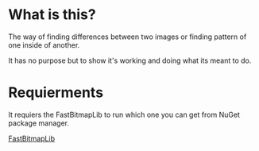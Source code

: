 What is this?
=====================================
The way of finding differences between two images or finding pattern of one inside of another.

It has no purpose but to show it's working and doing what its meant to do.

Requierments
=====================================
It requiers the FastBitmapLib to run which one you can get from NuGet package manager.

[FastBitmapLib](https://www.nuget.org/packages/FastBitmapLib/)
